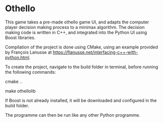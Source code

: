 # Othello
This game takes a pre-made othello game UI, and adapts the computer player decision making process to a minimax algorithm. The decision making code is written in C++, and integrated into the Python UI using Boost libraries.

Compilation of the project is done using CMake, using an example provided by François Lanusse at https://flanusse.net/interfacing-c++-with-python.html.

To create the project, navigate to the build folder in terminal, before running the following commands:

  cmake ..
  
  make othellolib
  
  
If Boost is not already installed, it will be downloaded and configured in the build folder.

The programme can then be run like any other Python programme.
